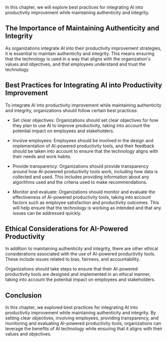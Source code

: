 
In this chapter, we will explore best practices for integrating AI into productivity improvement while maintaining authenticity and integrity.

The Importance of Maintaining Authenticity and Integrity
--------------------------------------------------------

As organizations integrate AI into their productivity improvement strategies, it is essential to maintain authenticity and integrity. This means ensuring that the technology is used in a way that aligns with the organization's values and objectives, and that employees understand and trust the technology.

Best Practices for Integrating AI into Productivity Improvement
---------------------------------------------------------------

To integrate AI into productivity improvement while maintaining authenticity and integrity, organizations should follow certain best practices:

* Set clear objectives: Organizations should set clear objectives for how they plan to use AI to improve productivity, taking into account the potential impact on employees and stakeholders.

* Involve employees: Employees should be involved in the design and implementation of AI-powered productivity tools, and their feedback should be taken into account to ensure that the technology aligns with their needs and work habits.

* Provide transparency: Organizations should provide transparency around how AI-powered productivity tools work, including how data is collected and used. This includes providing information about any algorithms used and the criteria used to make recommendations.

* Monitor and evaluate: Organizations should monitor and evaluate the effectiveness of AI-powered productivity tools, taking into account factors such as employee satisfaction and productivity outcomes. This will help ensure that the technology is working as intended and that any issues can be addressed quickly.

Ethical Considerations for AI-Powered Productivity
--------------------------------------------------

In addition to maintaining authenticity and integrity, there are other ethical considerations associated with the use of AI-powered productivity tools. These include issues related to bias, fairness, and accountability.

Organizations should take steps to ensure that their AI-powered productivity tools are designed and implemented in an ethical manner, taking into account the potential impact on employees and stakeholders.

Conclusion
----------

In this chapter, we explored best practices for integrating AI into productivity improvement while maintaining authenticity and integrity. By setting clear objectives, involving employees, providing transparency, and monitoring and evaluating AI-powered productivity tools, organizations can leverage the benefits of AI technology while ensuring that it aligns with their values and objectives.
